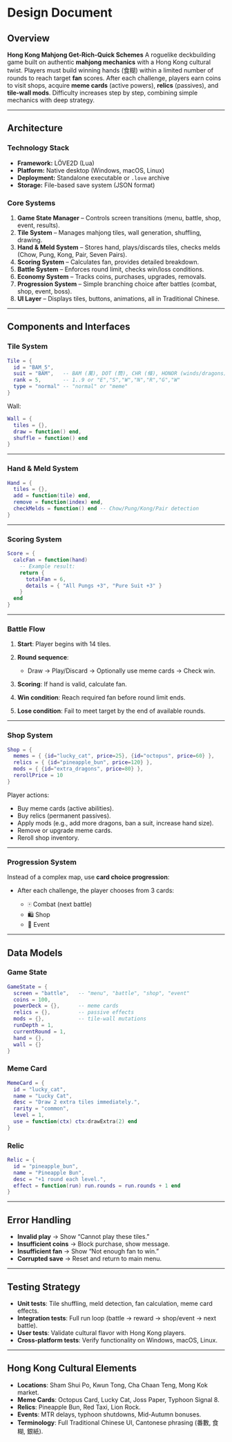 # Design Document

## Overview

**Hong Kong Mahjong Get-Rich-Quick Schemes**
A roguelike deckbuilding game built on authentic **mahjong mechanics** with a Hong Kong cultural twist.
Players must build winning hands (食糊) within a limited number of rounds to reach target **fan** scores.
After each challenge, players earn coins to visit shops, acquire **meme cards** (active powers), **relics** (passives), and **tile-wall mods**.
Difficulty increases step by step, combining simple mechanics with deep strategy.

---

## Architecture

### Technology Stack

* **Framework:** LÖVE2D (Lua)
* **Platform:** Native desktop (Windows, macOS, Linux)
* **Deployment:** Standalone executable or `.love` archive
* **Storage:** File-based save system (JSON format)

### Core Systems

1. **Game State Manager** – Controls screen transitions (menu, battle, shop, event, results).
2. **Tile System** – Manages mahjong tiles, wall generation, shuffling, drawing.
3. **Hand & Meld System** – Stores hand, plays/discards tiles, checks melds (Chow, Pung, Kong, Pair, Seven Pairs).
4. **Scoring System** – Calculates fan, provides detailed breakdown.
5. **Battle System** – Enforces round limit, checks win/loss conditions.
6. **Economy System** – Tracks coins, purchases, upgrades, removals.
7. **Progression System** – Simple branching choice after battles (combat, shop, event, boss).
8. **UI Layer** – Displays tiles, buttons, animations, all in Traditional Chinese.

---

## Components and Interfaces

### Tile System

```lua
Tile = {
  id = "BAM_5",
  suit = "BAM",   -- BAM (萬), DOT (筒), CHR (條), HONOR (winds/dragons)
  rank = 5,       -- 1..9 or "E","S","W","N","R","G","W"
  type = "normal" -- "normal" or "meme"
}
```

Wall:

```lua
Wall = {
  tiles = {},
  draw = function() end,
  shuffle = function() end
}
```

---

### Hand & Meld System

```lua
Hand = {
  tiles = {},
  add = function(tile) end,
  remove = function(index) end,
  checkMelds = function() end -- Chow/Pung/Kong/Pair detection
}
```

---

### Scoring System

```lua
Score = {
  calcFan = function(hand)
    -- Example result:
    return {
      totalFan = 6,
      details = { "All Pungs +3", "Pure Suit +3" }
    }
  end
}
```

---

### Battle Flow

1. **Start**: Player begins with 14 tiles.
2. **Round sequence**:

   * Draw → Play/Discard → Optionally use meme cards → Check win.
3. **Scoring**: If hand is valid, calculate fan.
4. **Win condition**: Reach required fan before round limit ends.
5. **Lose condition**: Fail to meet target by the end of available rounds.

---

### Shop System

```lua
Shop = {
  memes = { {id="lucky_cat", price=25}, {id="octopus", price=60} },
  relics = { {id="pineapple_bun", price=120} },
  mods = { {id="extra_dragons", price=80} },
  rerollPrice = 10
}
```

Player actions:

* Buy meme cards (active abilities).
* Buy relics (permanent passives).
* Apply mods (e.g., add more dragons, ban a suit, increase hand size).
* Remove or upgrade meme cards.
* Reroll shop inventory.

---

### Progression System

Instead of a complex map, use **card choice progression**:

* After each challenge, the player chooses from 3 cards:

  * 🀄 Combat (next battle)
  * 🛍 Shop
  * 🎲 Event

---

## Data Models

### Game State

```lua
GameState = {
  screen = "battle",   -- "menu", "battle", "shop", "event"
  coins = 100,
  powerDeck = {},      -- meme cards
  relics = {},         -- passive effects
  mods = {},           -- tile-wall mutations
  runDepth = 1,
  currentRound = 1,
  hand = {},
  wall = {}
}
```

### Meme Card

```lua
MemeCard = {
  id = "lucky_cat",
  name = "Lucky Cat",
  desc = "Draw 2 extra tiles immediately.",
  rarity = "common",
  level = 1,
  use = function(ctx) ctx:drawExtra(2) end
}
```

### Relic

```lua
Relic = {
  id = "pineapple_bun",
  name = "Pineapple Bun",
  desc = "+1 round each level.",
  effect = function(run) run.rounds = run.rounds + 1 end
}
```

---

## Error Handling

* **Invalid play** → Show “Cannot play these tiles.”
* **Insufficient coins** → Block purchase, show message.
* **Insufficient fan** → Show “Not enough fan to win.”
* **Corrupted save** → Reset and return to main menu.

---

## Testing Strategy

* **Unit tests**: Tile shuffling, meld detection, fan calculation, meme card effects.
* **Integration tests**: Full run loop (battle → reward → shop/event → next battle).
* **User tests**: Validate cultural flavor with Hong Kong players.
* **Cross-platform tests**: Verify functionality on Windows, macOS, Linux.

---

## Hong Kong Cultural Elements

* **Locations**: Sham Shui Po, Kwun Tong, Cha Chaan Teng, Mong Kok market.
* **Meme Cards**: Octopus Card, Lucky Cat, Joss Paper, Typhoon Signal 8.
* **Relics**: Pineapple Bun, Red Taxi, Lion Rock.
* **Events**: MTR delays, typhoon shutdowns, Mid-Autumn bonuses.
* **Terminology**: Full Traditional Chinese UI, Cantonese phrasing (番數, 食糊, 銀紙).

